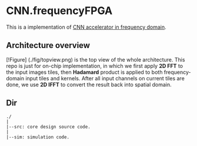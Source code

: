 # CNN.frequencyFPGA
This is a implementation of [CNN accelerator in frequency domain](https://drive.google.com/open?id=1m6wFzUvWs9t-mcq7LSifnz4H7qcFSfiu). 

## Architecture overview
[!Figure] (./fig/topview.png) is the top view of the whole architecture. This repo is just for on-chip implementation, in which we first apply **2D FFT** to the input images tiles, then **Hadamard** product is applied to both frequency-domain input tiles and kernels. After all input channels on current tiles are done, we use **2D IFFT** to convert the result back into spatial domain.

## Dir
```
./
|
|--src: core design source code.
|
|--sim: simulation code.
```